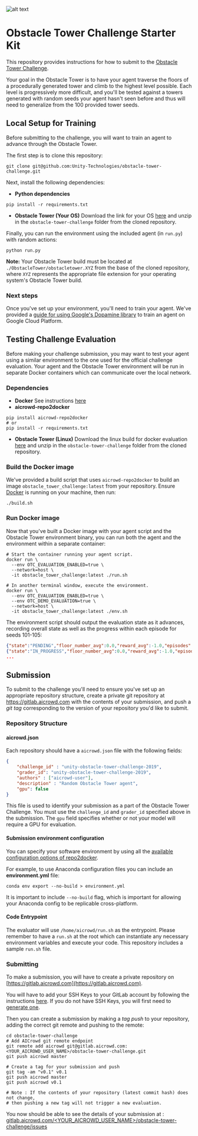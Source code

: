 ![alt text](banner.png "Obstacle Tower Challenge")

# Obstacle Tower Challenge Starter Kit

This repository provides instructions for how to submit to the [Obstacle Tower Challenge](https://unity3d.com/otc).

Your goal in the Obstacle Tower is to have your agent traverse the floors of a procedurally generated tower and 
climb to the highest level possible.  Each level is progressively more difficult, and you'll be tested against a 
towers generated with random seeds your agent hasn't seen before and thus will need to generalize from the 100 
provided tower seeds.

## Local Setup for Training

Before submitting to the challenge, you will want to train an agent to advance through the Obstacle Tower.

The first step is to clone this repository:

```
git clone git@github.com:Unity-Technologies/obstacle-tower-challenge.git
```

Next, install the following dependencies:

* **Python dependencies**
```
pip install -r requirements.txt
```
* **Obstacle Tower (Your OS)** Download the link for your OS [here](https://github.com/Unity-Technologies/obstacle-tower-env#download-the-environment) 
  and unzip in the `obstacle-tower-challenge` folder from the cloned repository.

Finally, you can run the environment using the included agent (in `run.py`) with random actions:

```
python run.py
```

**Note:** Your Obstacle Tower build must be located at `./ObstacleTower/obstacletower.XYZ` from the base of the 
cloned repository, where `XYZ` represents the appropriate file extension for your operating system's Obstacle Tower 
build.

### Next steps

Once you've set up your environment, you'll need to train your agent.  We've provided a [guide for using Google's Dopamine
library](https://github.com/Unity-Technologies/obstacle-tower-env/blob/master/examples/gcp_training.md) to train an agent on Google Cloud Platform.


## Testing Challenge Evaluation

Before making your challenge submission, you may want to test your agent using a similar environment to the one used for the official challenge evaluation. Your agent and the Obstacle Tower environment will be run in separate Docker containers which can communicate over the local network.

### Dependencies

* **Docker** See instructions [here](https://docs.docker.com/install/)
* **aicrowd-repo2docker** 
```
pip install aicrowd-repo2docker
# or
pip install -r requirements.txt
```
* **Obstacle Tower (Linux)** Download the linux build for docker evaluation [here](https://github.com/Unity-Technologies/obstacle-tower-env#download-the-environment) 
  and unzip in the `obstacle-tower-challenge` folder from the cloned repository.

### Build the Docker image

We've provided a build script that uses `aicrowd-repo2docker` to build an image `obstacle_tower_challenge:latest` from your repository.  Ensure [Docker](https://docs.docker.com/install/) is running on your machine, then run:
```
./build.sh
```

### Run Docker image

Now that you've built a Docker image with your agent script and the Obstacle Tower environment binary, you can run both the agent and 
the environment within a separate container:
```
# Start the container running your agent script.
docker run \
  --env OTC_EVALUATION_ENABLED=true \
  --network=host \
  -it obstacle_tower_challenge:latest ./run.sh

# In another terminal window, execute the environment.
docker run \
  --env OTC_EVALUATION_ENABLED=true \
  --env OTC_DEMO_EVALUATION=true \
  --network=host \
  -it obstacle_tower_challenge:latest ./env.sh
```

The environment script should output the evaluation state as it advances, recording overall state as well as the progress within each episode for seeds 101-105:
```json
{"state":"PENDING","floor_number_avg":0.0,"reward_avg":-1.0,"episodes":[],"last_update":"2019-02-09T00:17:15Z"}
{"state":"IN_PROGRESS","floor_number_avg":0.0,"reward_avg":-1.0,"episodes":[{"state":"IN_PROGRESS","seed":101,"floor_number":0,"reward":0.0,"step_count":0}],"last_update":"2019-02-09T00:17:16Z"}
...
```

## Submission

To submit to the challenge you'll need to ensure you've set up an appropriate repository structure, create a private git repository at https://gitlab.aicrowd.com with the contents of your submission, and push a _git tag_ corresponding to the version of your repository you'd like to submit.

### Repository Structure

#### aicrowd.json

Each repository should have a `aicrowd.json` file with the following fields:

```json
{
    "challenge_id" : "unity-obstacle-tower-challenge-2019",
    "grader_id": "unity-obstacle-tower-challenge-2019",
    "authors" : ["aicrowd-user"],
    "description" : "Random Obstacle Tower agent",
    "gpu": false
}
```

This file is used to identify your submission as a part of the Obstacle Tower Challenge.  You must use the `challenge_id` and `grader_id` specified above in the submission.  The `gpu` field specifies whether or not your model will require a GPU for evaluation.

#### Submission environment configuration

You can specify your software environment by using all the [available configuration options of repo2docker](https://repo2docker.readthedocs.io/en/latest/config_files.html).

For example, to use Anaconda configuration files you can include an **environment.yml** file:
```
conda env export --no-build > environment.yml
```

It is important to include `--no-build` flag, which is important for allowing your Anaconda config to be replicable cross-platform.

#### Code Entrypoint

The evaluator will use `/home/aicrowd/run.sh` as the entrypoint. Please remember to have a `run.sh` at the root which can instantiate any necessary environment variables and execute your code. This repository includes a sample `run.sh` file.

### Submitting 
To make a submission, you will have to create a private repository on [https://gitlab.aicrowd.com](https://gitlab.aicrowd.com).

You will have to add your SSH Keys to your GitLab account by following the instructions [here](https://docs.gitlab.com/ee/gitlab-basics/create-your-ssh-keys.html).
If you do not have SSH Keys, you will first need to [generate one](https://docs.gitlab.com/ee/ssh/README.html#generating-a-new-ssh-key-pair).

Then you can create a submission by making a *tag push* to your repository, adding the correct git remote and pushing to the remote:

```
cd obstacle-tower-challenge
# Add AICrowd git remote endpoint
git remote add aicrowd git@gitlab.aicrowd.com:<YOUR_AICROWD_USER_NAME>/obstacle-tower-challenge.git
git push aicrowd master

# Create a tag for your submission and push
git tag -am "v0.1" v0.1
git push aicrowd master
git push aicrowd v0.1

# Note : If the contents of your repository (latest commit hash) does not change, 
# then pushing a new tag will not trigger a new evaluation.
```
You now should be able to see the details of your submission at : 
[gitlab.aicrowd.com/<YOUR_AICROWD_USER_NAME>/obstacle-tower-challenge/issues](gitlab.aicrowd.com/<YOUR_AICROWD_USER_NAME>/obstacle-tower-challenge/issues)
